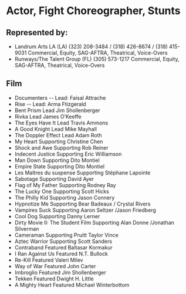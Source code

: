 # Actor, Fight Choreographer, Stunts

## Represented by:
- Landrum Arts LA (LA)
(323) 208-3484 / (318) 426-8674 / (318) 415-9031
Commercial, Equity, SAG-AFTRA, Theatrical, Voice-Overs
- Runways/The Talent Group (FL)
(305) 573-1217
Commercial, Equity, SAG-AFTRA, Theatrical, Voice-Overs

## Film
- Documenters 
-- Lead: Faisal Attrache
- Rise 
-- Lead: Arma Ftizgerald
- Bent Prism Lead Jim Shollenberger
- Rivka Lead James O’Keeffe
- The Eyes Have It Lead Travis Ammons
- A Good Knight Lead Mike Mayhall
- The Doppler Effect Lead Adam Roth
- My Heart Supporting Christine Chen
- Shock and Awe Supporting Rob Reiner
- Indecent Justice Supporting Eric Williamson
- Man Down Supporting Dito Montiel
- Empire State Supporting Dito Montiel
- Les Maîtres du suspense Supporting Stéphane Lapointe
- Sabotage Supporting David Ayer
- Flag of My Father Supporting Rodney Ray
- The Lucky One Supporting Scott Hicks
- The Philly Kid Supporting Jason Connery
- Hypnotize Me Supporting Bear Badeaux / Crystal Rivers
- Vampires Suck Supporting Aaron Seltzer /Jason Friedberg
- Cool Dog Supporting Danny Lerner
- Dirty Movie II: The Student Film Supporting Alan Donne /Jonathan Silverman
- Cameraman Supporting Pruitt Taylor Vince
- Aztec Warrior Supporting Scott Sanders
- Contraband Featured Baltasar Kormakur
- I Ran Against Us Featured N.T. Bullock
- Re-Kill Featured Valeri Milev
- Way of War Featured John Carter
- Imbroglio Featured Jim Shollenberger
- Tekken Featured Dwight H. Little
- A Mighty Heart Featured Michael Winterbottom
